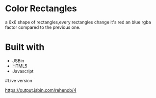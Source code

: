 # Color Rectangles

a 6x6 shape of rectangles,every rectangles change it's red an blue rgba factor compared to the previous one.

# Built with

- JSBin
- HTML5
- Javascript

#Live version

https://output.jsbin.com/rehenob/4